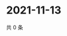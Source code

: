 # 2021-11-13

共 0 条

<!-- BEGIN WEIBO -->
<!-- 最后更新时间 Sat Nov 13 2021 12:10:47 GMT+0800 (China Standard Time) -->

<!-- END WEIBO -->
